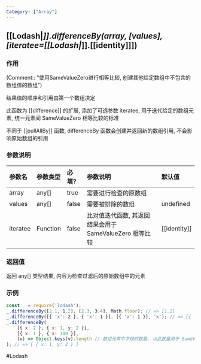 ```yaml
---
Category: ["Array"]
---
```

## [[Lodash|_]].differenceBy(array, \[values\], \[iteratee=[[Lodash|_]].[[identity]]\])
### 作用
(Comment:: "使用SameValueZero进行相等比较, 创建其他给定数组中不包含的数组值的数组")

结果值的顺序和引用由第一个数组决定

此函数为 [[difference]] 的扩展, 添加了可选参数 iteratee, 用于迭代给定的数组元素, 统一元素间 SameValueZero 相等比较的标准

不同于 [[pullAllBy]] 函数, differenceBy 函数会创建并返回新的数组引用, 不会影响原始数组的引用

### 参数说明
| 参数名   | 参数类型     | 必填? | 参数说明             | 默认值           |
|:-------- |:------------ |:----- |:-------------------- |:---------------- |
| array    | any[]        | true  | 需要进行检查的原数组 |                  |
| values   | any[] | false | 需要被排除的数组 | undefined        |
| iteratee | Function     | false | 比对值迭代函数, 其返回结果会用于 SameValueZero 相等比较     | [[identity]] | 

### 返回值
返回 any[] 类型结果, 内容为检查过滤后的原始数组中的元素

### 示例
```javascript
const _ = require('lodash');
_.differenceBy([2.1, 1.2], [2.3, 3.4], Math.floor); // => [1.2]
_.differenceBy([{ 'x': 2 }, { 'x': 1 }], [{ 'x': 1 }], 'x'); // => [{ 'x': 2 }], 此处的回调函数参数 'x' 为隐式调用了 [[property]]
_.differenceBy(
	[{ x: 2 }, { x: 1, y: 2 }],
	[{ x: 1 }, { x: 100 }],
	(v) => Object.keys(v).length // 数组元素中字段的数量, 以此数量用于 SameValueZero 的相等比较, 字段数量相同即认为相等
); // => [ { x: 1, y: 2 } ]
```

#Lodash 